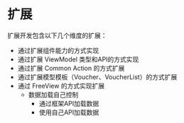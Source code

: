 <a name="0SRLV"></a>
# 扩展
扩展开发包含以下几个维度的扩展：

- 通过扩展组件能力的方式实现
- 通过扩展 ViewModel 类型和API的方式实现
- 通过扩展 Common Action 的方式扩展
- 通过扩展模型模板（Voucher、VoucherList）的方式扩展
- 通过 FreeView 的方式实现扩展  
  - 数据加载自己控制
    - 通过框架API加载数据
    - 使用自己API加载数据